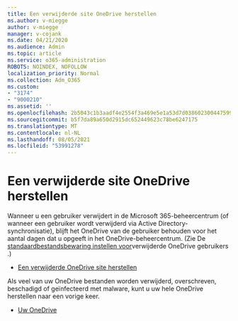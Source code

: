 ```yaml
---
title: Een verwijderde site OneDrive herstellen
ms.author: v-miegge
author: v-miegge
manager: v-cojank
ms.date: 04/21/2020
ms.audience: Admin
ms.topic: article
ms.service: o365-administration
ROBOTS: NOINDEX, NOFOLLOW
localization_priority: Normal
ms.collection: Adm_O365
ms.custom:
- "3174"
- "9000210"
ms.assetid: ''
ms.openlocfilehash: 2b5043c1b3aadf4e2554f3a469e5e1a53d7d038602300447599ff1c13cf31271
ms.sourcegitcommit: b5f7da89a650d2915dc652449623c78be6247175
ms.translationtype: MT
ms.contentlocale: nl-NL
ms.lasthandoff: 08/05/2021
ms.locfileid: "53991278"
---
```

# <a name="restore-a-deleted-onedrive-site"></a>Een verwijderde site OneDrive herstellen

Wanneer u een gebruiker verwijdert in de Microsoft 365-beheercentrum (of wanneer een gebruiker wordt verwijderd via Active Directory-synchronisatie), blijft het OneDrive van de gebruiker behouden voor het aantal dagen dat u opgeeft in het OneDrive-beheercentrum. (Zie De [standaardbestandsbewaring instellen voor](https://docs.microsoft.com/onedrive/set-retention)verwijderde OneDrive gebruikers .)

* [Een verwijderde OneDrive site herstellen](https://docs.microsoft.com/onedrive/restore-deleted-onedrive)

Als veel van uw OneDrive bestanden worden verwijderd, overschreven, beschadigd of geïnfecteerd met malware, kunt u uw hele OneDrive herstellen naar een vorige keer.

* [Uw OneDrive](https://support.office.com/article/Restore-your-OneDrive-fa231298-759d-41cf-bcd0-25ac53eb8a15)